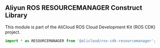 ## Aliyun ROS RESOURCEMANAGER Construct Library

This module is part of the AliCloud ROS Cloud Development Kit (ROS CDK) project.

```python
import * as RESOURCEMANAGER from '@alicloud/ros-cdk-resourcemanager';
```
